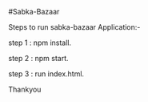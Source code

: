 #Sabka-Bazaar

Steps to run sabka-bazaar Application:-

step 1 : npm install.

step 2 : npm start.

step 3 : run index.html.

Thankyou
